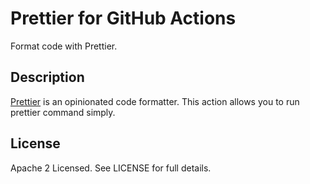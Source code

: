 # Prettier for GitHub Actions

Format code with Prettier.

## Description

[Prettier](https://github.com/prettier/prettier) is an opinionated code formatter.
This action allows you to run prettier command simply.

## License

Apache 2 Licensed. See LICENSE for full details.
